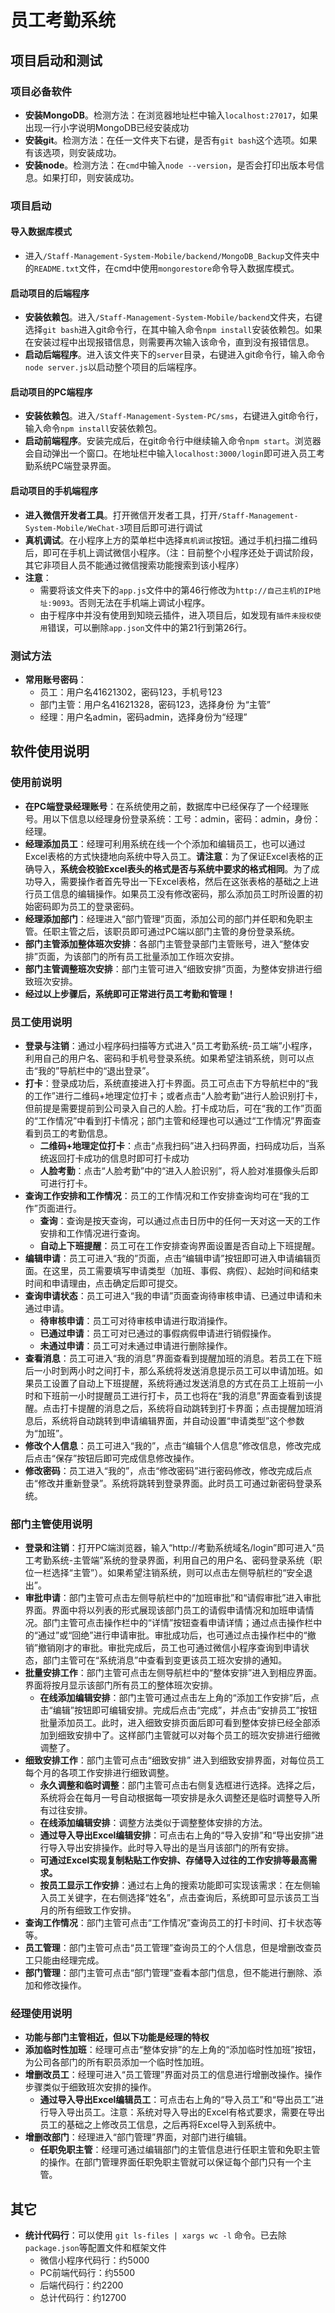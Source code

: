 # 员工考勤系统

## 项目启动和测试
### 项目必备软件
- **安装MongoDB**。检测方法：在浏览器地址栏中输入`localhost:27017`，如果出现一行小字说明MongoDB已经安装成功
- **安装git**。检测方法：在任一文件夹下右键，是否有`git bash`这个选项。如果有该选项，则安装成功。
- **安装node**。检测方法：在`cmd`中输入`node --version`，是否会打印出版本号信息。如果打印，则安装成功。
### 项目启动
#### 导入数据库模式
- 进入`/Staff-Management-System-Mobile/backend/MongoDB_Backup`文件夹中的`README.txt`文件，在cmd中使用`mongorestore`命令导入数据库模式。
#### 启动项目的后端程序
- **安装依赖包**。进入`/Staff-Management-System-Mobile/backend`文件夹，右键选择`git bash`进入git命令行，在其中输入命令`npm install`安装依赖包。如果在安装过程中出现报错信息，则需要再次输入该命令，直到没有报错信息。
- **启动后端程序**。进入该文件夹下的`server`目录，右键进入git命令行，输入命令`node server.js`以启动整个项目的后端程序。
#### 启动项目的PC端程序
- **安装依赖包**。进入`/Staff-Management-System-PC/sms`，右键进入git命令行，输入命令`npm install`安装依赖包。
- **启动前端程序**。安装完成后，在git命令行中继续输入命令`npm start`。浏览器会自动弹出一个窗口。在地址栏中输入`localhost:3000/login`即可进入员工考勤系统PC端登录界面。
#### 启动项目的手机端程序
- **进入微信开发者工具**。打开微信开发者工具，打开`/Staff-Management-System-Mobile/WeChat-3`项目后即可进行调试
- **真机调试**。在小程序上方的菜单栏中选择`真机调试`按钮。通过手机扫描二维码后，即可在手机上调试微信小程序。（注：目前整个小程序还处于调试阶段，其它非项目人员不能通过微信搜索功能搜索到该小程序）
- **注意**：
	- 需要将该文件夹下的`app.js`文件中的第46行修改为`http://自己主机的IP地址:9093`。否则无法在手机端上调试小程序。
	- 由于程序中并没有使用到知晓云插件，进入项目后，如发现有`插件未授权使用`错误，可以删除`app.json`文件中的第21行到第26行。
### 测试方法
- **常用账号密码**：
	- 员工：用户名41621302，密码123，手机号123
	- 部门主管：用户名41621328，密码123，选择身份 为“主管”
	- 经理：用户名admin，密码admin，选择身份为“经理”

## 软件使用说明
### 使用前说明
- **在PC端登录经理账号**：在系统使用之前，数据库中已经保存了一个经理账号。用以下信息以经理身份登录系统：工号：admin，密码：admin，身份：经理。
- **经理添加员工**：经理可利用系统在线一个个添加和编辑员工，也可以通过Excel表格的方式快捷地向系统中导入员工。**请注意**：为了保证Excel表格的正确导入，**系统会校验Excel表头的格式是否与系统中要求的格式相同**。为了成功导入，需要操作者首先导出一下Excel表格，然后在这张表格的基础之上进行员工信息的编辑操作。如果员工没有修改密码，那么添加员工时所设置的初始密码即为员工的登录密码。
- **经理添加部门**：经理进入“部门管理”页面，添加公司的部门并任职和免职主管。任职主管之后，该职员即可通过PC端以部门主管的身份登录系统。
- **部门主管添加整体班次安排**：各部门主管登录部门主管账号，进入“整体安排”页面，为该部门的所有员工批量添加工作班次安排。
- **部门主管调整班次安排**：部门主管可进入“细致安排”页面，为整体安排进行细致班次安排。
- **经过以上步骤后，系统即可正常进行员工考勤和管理！**
### 员工使用说明
- **登录与注销**：通过小程序码扫描等方式进入“员工考勤系统-员工端”小程序，利用自己的用户名、密码和手机号登录系统。如果希望注销系统，则可以点击“我的”导航栏中的“退出登录”。
- **打卡**：登录成功后，系统直接进入打卡界面。员工可点击下方导航栏中的“我的工作”进行二维码+地理定位打卡；或者点击“人脸考勤”进行人脸识别打卡，但前提是需要提前到公司录入自己的人脸。打卡成功后，可在“我的工作”页面的“工作情况”中看到打卡情况；部门主管和经理也可以通过“工作情况”界面查看到员工的考勤信息。
	- **二维码+地理定位打卡**：点击“点我扫码”进入扫码界面，扫码成功后，当系统返回打卡成功的信息时即可打卡成功
	- **人脸考勤**：点击“人脸考勤”中的“进入人脸识别”，将人脸对准摄像头后即可进行打卡。
- **查询工作安排和工作情况**：员工的工作情况和工作安排查询均可在“我的工作”页面进行。
	- **查询**：查询是按天查询，可以通过点击日历中的任何一天对这一天的工作安排和工作情况进行查询。
	- **自动上下班提醒**：员工可在工作安排查询界面设置是否自动上下班提醒。
- **编辑申请**：员工可进入“我的”页面，点击“编辑申请”按钮即可进入申请编辑页面。在这里，员工需要填写申请类型（加班、事假、病假）、起始时间和结束时间和申请理由，点击确定后即可提交。
- **查询申请状态**：员工可进入“我的申请”页面查询待审核申请、已通过申请和未通过申请。
	- **待审核申请**：员工可对待审核申请进行取消操作。
	- **已通过申请**：员工可对已通过的事假病假申请进行销假操作。
	- **未通过申请**：员工可对未通过申请进行删除操作。
- **查看消息**：员工可进入“我的消息”界面查看到提醒加班的消息。若员工在下班后一小时到两小时之间打卡，那么系统将发送消息提示员工可以申请加班。如果员工设置了自动上下班提醒，系统将通过发送消息的方式在员工上班前一小时和下班前一小时提醒员工进行打卡，员工也将在“我的消息”界面查看到该提醒。点击打卡提醒的消息之后，系统将自动跳转到打卡界面；点击提醒加班消息后，系统将自动跳转到申请编辑界面，并自动设置“申请类型”这个参数为“加班”。
- **修改个人信息**：员工可进入“我的”，点击“编辑个人信息”修改信息，修改完成后点击“保存”按钮后即可完成信息修改操作。
- **修改密码**：员工进入“我的”，点击“修改密码”进行密码修改，修改完成后点击“修改并重新登录”。系统将跳转到登录界面。此时员工可通过新密码登录系统。

### 部门主管使用说明
- **登录和注销**：打开PC端浏览器，输入“http://考勤系统域名/login”即可进入“员工考勤系统-主管端”系统的登录界面，利用自己的用户名、密码登录系统（职位一栏选择“主管”）。如果希望注销系统，则可以点击左侧导航栏的“安全退出”。
- **审批申请**：部门主管可点击左侧导航栏中的“加班审批”和“请假审批”进入审批界面。界面中将以列表的形式展现该部门员工的请假申请情况和加班申请情况。部门主管可点击操作栏中的“详情”按钮查看申请详情；通过点击操作栏中的“通过”或“回绝”进行申请审批。审批成功后，也可通过点击操作栏中的“撤销”撤销刚才的审批。审批完成后，员工也可通过微信小程序查询到申请状态，部门主管可在“系统消息”中查看到变更该员工班次安排的通知。
- **批量安排工作**：部门主管可点击左侧导航栏中的“整体安排”进入到相应界面。界面将按月显示该部门所有员工的整体班次安排。
	- **在线添加编辑安排**：部门主管可通过点击左上角的“添加工作安排”后，点击“编辑”按钮即可编辑安排。完成后点击“完成”，并点击“安排员工”按钮批量添加员工。此时，进入细致安排页面后即可看到整体安排已经全部添加到细致安排中了。这样部门主管就可以对每个员工的班次安排进行细微调整了。
- **细致安排工作**：部门主管可点击“细致安排”
进入到细致安排界面，对每位员工每个月的各项工作安排进行细致调整。
	- **永久调整和临时调整**：部门主管可点击右侧复选框进行选择。选择之后，系统将会在每月一号自动根据每一项安排是永久调整还是临时调整导入所有过往安排。
	- **在线添加编辑安排**：调整方法类似于调整整体安排的方法。
	- **通过导入导出Excel编辑安排**：可点击右上角的“导入安排”和“导出安排”进行导入导出安排操作。此时导入导出的是当月该部门的所有安排。
	- **可通过Excel实现复制粘贴工作安排、存储导入过往的工作安排等最高需求。**
	- **按员工显示工作安排**：通过右上角的搜索功能即可实现该需求：在左侧输入员工关键字，在右侧选择“姓名”，点击查询后，系统即可显示该员工当月的所有细致工作安排。
- **查询工作情况**：部门主管可点击“工作情况”查询员工的打卡时间、打卡状态等等。
- **员工管理**：部门主管可点击“员工管理”查询员工的个人信息，但是增删改查员工只能由经理完成。
- **部门管理**：部门主管可点击“部门管理”查看本部门信息，但不能进行删除、添加和修改操作。

### 经理使用说明
- **功能与部门主管相近，但以下功能是经理的特权**
- **添加临时性加班**：经理可点击“整体安排”的左上角的“添加临时性加班”按钮，为公司各部门的所有职员添加一个临时性加班。
- **增删改员工**：经理可进入“员工管理”界面对员工的信息进行增删改操作。操作步骤类似于细致班次安排的操作。
	- **通过导入导出Excel编辑员工**：可点击右上角的“导入员工”和“导出员工”进行导入导出员工。注意：系统对导入导出的Excel有格式要求，需要在导出员工的基础之上修改员工信息，之后再将Excel导入到系统中。
- **增删改部门**：经理进入“部门管理”界面，对部门进行编辑。
	- **任职免职主管**：经理可通过编辑部门的主管信息进行任职主管和免职主管的操作。在部门管理界面任职免职主管就可以保证每个部门只有一个主管。

## 其它
- **统计代码行**：可以使用 `git ls-files | xargs wc -l` 命令。已去除`package.json`等配置文件和框架文件
	 + 微信小程序代码行：约5000
	 + PC前端代码行：约5500
	 + 后端代码行：约2200
	 + 总计代码行：约12700

